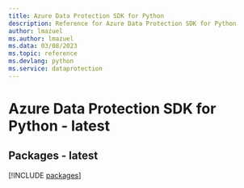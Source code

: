 ```yaml
---
title: Azure Data Protection SDK for Python
description: Reference for Azure Data Protection SDK for Python
author: lmazuel
ms.author: lmazuel
ms.data: 03/08/2023
ms.topic: reference
ms.devlang: python
ms.service: dataprotection
---
```

# Azure Data Protection SDK for Python - latest
## Packages - latest
[!INCLUDE [packages](data-protection-index.md)]